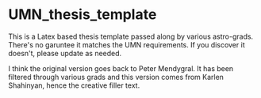 # UMN_thesis_template

This is a Latex based thesis template passed along by various astro-grads.  There's no garuntee it matches the UMN requirements. If you discover it doesn't, please update as needed.

I think the original version goes back to Peter Mendygral. It has been filtered through various grads and this version comes from Karlen Shahinyan, hence the creative filler text.

